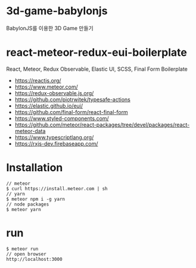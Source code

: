 # 3d-game-babylonjs
BabylonJS를 이용한 3D Game 만들기 

# react-meteor-redux-eui-boilerplate
React, Meteor, Redux Observable, Elastic UI, SCSS, Final Form Boilerplate
  - https://reactjs.org/
  - https://www.meteor.com/
  - https://redux-observable.js.org/
  - https://github.com/piotrwitek/typesafe-actions
  - https://elastic.github.io/eui/
  - https://github.com/final-form/react-final-form
  - https://www.styled-components.com/
  - https://github.com/meteor/react-packages/tree/devel/packages/react-meteor-data 
  - https://www.typescriptlang.org/
  - https://rxjs-dev.firebaseapp.com/ 


# Installation
```
// meteor 
$ curl https://install.meteor.com | sh
// yarn
$ meteor npm i -g yarn
// node packages 
$ meteor yarn 
```

# run
```
$ meteor run
// open browser
http://localhost:3000
```
